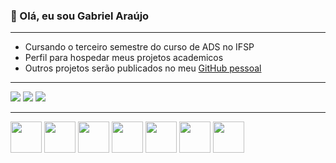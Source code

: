 ### 👋 Olá, eu sou Gabriel Araújo
<hr>

- Cursando o terceiro semestre do curso de ADS no IFSP
- Perfil para hospedar meus projetos academicos
- Outros projetos serão publicados no meu <a href="https://github.com/GabrielArajooj"> GitHub pessoal</a>

<hr>
<a href="https://www.instagram.com/gabriel.arjss/"><img src="https://img.shields.io/badge/Instagram-E4405F?style=for-the-badge&logo=instagram&logoColor=white"></a>
<a href="https://www.linkedin.com/in/gabriel-a-sousa/"><img src="https://img.shields.io/badge/LinkedIn-0077B5?style=for-the-badge&logo=linkedin&logoColor=white"></a>
<a href="https://github.com/GabrielArajooj"><img src="https://img.shields.io/badge/GitHub-100000?style=for-the-badge&logo=github&logoColor=white"></a>
<hr>

<div style="display: inline_block">
  <img width='50px' src="https://cdn.jsdelivr.net/gh/devicons/devicon/icons/html5/html5-original.svg" />
  <img width='50px' src="https://cdn.jsdelivr.net/gh/devicons/devicon/icons/css3/css3-original.svg" />
  <img width='50px' src="https://cdn.jsdelivr.net/gh/devicons/devicon/icons/javascript/javascript-original.svg" />
  <img width='50px' src="https://cdn.jsdelivr.net/gh/devicons/devicon/icons/php/php-original.svg" />
  <img width='50px' src="https://cdn.jsdelivr.net/gh/devicons/devicon/icons/python/python-original.svg" />
  <img width='50px' src="https://cdn.jsdelivr.net/gh/devicons/devicon/icons/java/java-original.svg" />
  <img width='50px' src="https://cdn.jsdelivr.net/gh/devicons/devicon/icons/c/c-original.svg" />
</div>
